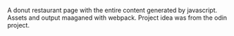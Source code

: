 A donut restaurant page with the entire content generated by javascript.
Assets and output maaganed with webpack.
Project idea was from the odin project.